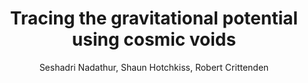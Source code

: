 ---
no: "23"
title: "Tracing the gravitational potential using cosmic voids"
arxiv_link: "https://arxiv.org/abs/1610.08382"
arxiv_id: "1610.08382"
author: "Seshadri Nadathur, Shaun Hotchkiss, Robert Crittenden"
reviewed: True
journal: "MNRAS, 467, 4067 (2017)"
---